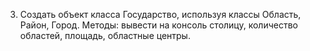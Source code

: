 3. Создать объект класса Государство, используя классы Область, Район, Город. Методы: вывести на консоль 
столицу, количество областей, площадь, областные центры.  
